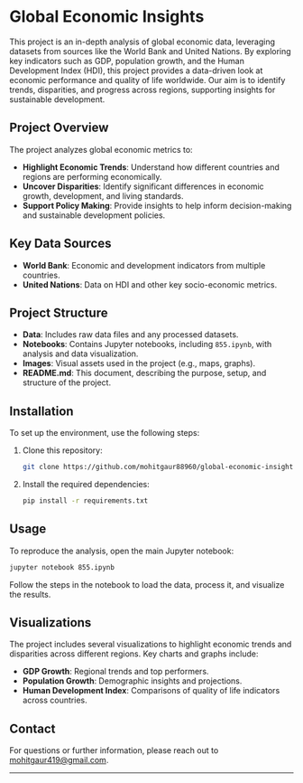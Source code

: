 
# Global Economic Insights

This project is an in-depth analysis of global economic data, leveraging datasets from sources like the World Bank and United Nations. By exploring key indicators such as GDP, population growth, and the Human Development Index (HDI), this project provides a data-driven look at economic performance and quality of life worldwide. Our aim is to identify trends, disparities, and progress across regions, supporting insights for sustainable development.

## Project Overview

The project analyzes global economic metrics to:
- **Highlight Economic Trends**: Understand how different countries and regions are performing economically.
- **Uncover Disparities**: Identify significant differences in economic growth, development, and living standards.
- **Support Policy Making**: Provide insights to help inform decision-making and sustainable development policies.

## Key Data Sources
- **World Bank**: Economic and development indicators from multiple countries.
- **United Nations**: Data on HDI and other key socio-economic metrics.

## Project Structure
- **Data**: Includes raw data files and any processed datasets.
- **Notebooks**: Contains Jupyter notebooks, including `855.ipynb`, with analysis and data visualization.
- **Images**: Visual assets used in the project (e.g., maps, graphs).
- **README.md**: This document, describing the purpose, setup, and structure of the project.

## Installation

To set up the environment, use the following steps:

1. Clone this repository:
   ```bash
   git clone https://github.com/mohitgaur88960/global-economic-insights.git
   ```
2. Install the required dependencies:
   ```bash
   pip install -r requirements.txt
   ```

## Usage

To reproduce the analysis, open the main Jupyter notebook:

```bash
jupyter notebook 855.ipynb
```

Follow the steps in the notebook to load the data, process it, and visualize the results.

## Visualizations

The project includes several visualizations to highlight economic trends and disparities across different regions. Key charts and graphs include:
- **GDP Growth**: Regional trends and top performers.
- **Population Growth**: Demographic insights and projections.
- **Human Development Index**: Comparisons of quality of life indicators across countries.


## Contact

For questions or further information, please reach out to mohitgaur419@gmail.com.

--- 
